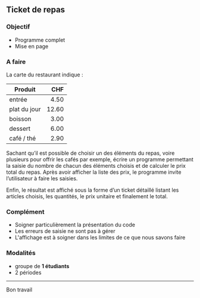 ## Ticket de repas

### Objectif
- Programme complet
- Mise en page

### A faire
La carte du restaurant indique :

| Produit             | CHF   |
| ---                 |  ---: |
| entrée              |  4.50 |
| plat du jour        | 12.60 |
| boisson             |  3.00 |
| dessert             |  6.00 |
| café / thé          |  2.90 |

Sachant qu’il est possible de choisir un des
éléments du repas, voire plusieurs pour offrir les
cafés par exemple, écrire un programme permettant
la saisie du nombre de chacun des éléments choisis
et de calculer le prix total du repas.
Après avoir afficher la liste des prix, le programme
invite l’utilisateur à faire les saisies.

Enfin, le résultat est affiché sous la forme d’un ticket détaillé
listant les articles choisis, les quantités, le prix
unitaire et finalement le total.

### Complément
- Soigner particulièrement la présentation du code
- Les erreurs de saisie ne sont pas à gérer
- L'affichage est à soigner dans les limites de ce que nous savons faire

### Modalités
- groupe de **1 étudiants**
- 2 périodes

---
Bon travail
